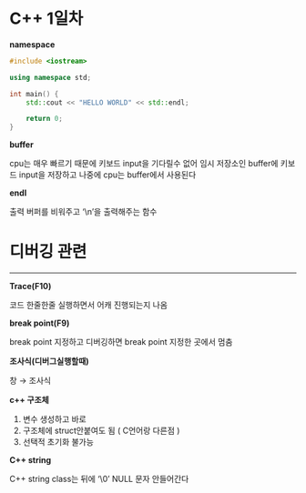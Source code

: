 # C++ 1일차

**namespace**

```cpp
#include <iostream>

using namespace std;

int main() {
	std::cout << "HELLO WORLD" << std::endl;

	return 0;
}
```

**buffer**

cpu는 매우 빠르기 때문에 키보드 input을 기다릴수 없어 임시 저장소인 buffer에 키보드 input을 저장하고 나중에 cpu는 buffer에서 사용된다

**endl**

출력 버퍼를 비워주고 ‘\n’을 출력해주는 함수

# 디버깅 관련

------

**Trace(F10)**

코드 한줄한줄 실행하면서 어캐 진행되는지 나옴

**break point(F9)**

break point 지정하고 디버깅하면 break point 지정한 곳에서 멈춤

**조사식(디버그실행할때)**

창 → 조사식

**c++ 구조체**

1. 변수 생성하고 바로
2. 구조체에 struct안붙여도 됨 ( C언어랑 다른점 )
3. 선택적 초기화 불가능

**C++ string**

C++ string class는 뒤에 ‘\0’ NULL 문자 안들어간다